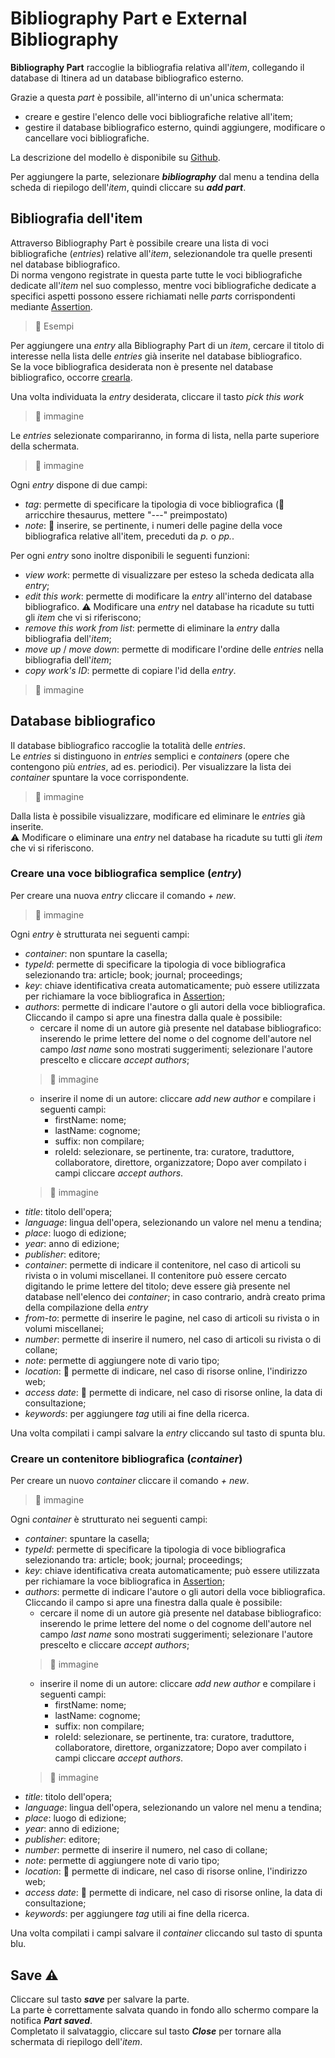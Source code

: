 # Bibliography Part e External Bibliography

**Bibliography Part** raccoglie la bibliografia relativa all'_item_, collegando il database di Itinera ad un database bibliografico esterno.  

Grazie a questa _part_ è possibile, all'interno di un'unica schermata:
* creare e gestire l'elenco delle voci bibliografiche relative all'item;  
* gestire il database bibliografico esterno, quindi aggiungere, modificare o cancellare voci bibliografiche.

La descrizione del modello è disponibile su [Github](https://github.com/vedph/cadmus-general#bibliographypart).  

Per aggiungere la parte, selezionare **_bibliography_** dal menu a tendina della scheda di riepilogo dell'_item_, quindi cliccare su **_add part_**. 


## Bibliografia dell'item
Attraverso Bibliography Part è possibile creare una lista di voci bibliografiche (_entries_) relative all'_item_, selezionandole tra quelle presenti nel database bibliografico.  
Di norma vengono registrate in questa parte tutte le voci bibliografiche dedicate all'_item_ nel suo complesso, mentre voci bibliografiche dedicate a specifici aspetti possono essere richiamati nelle _parts_ corrispondenti mediante [Assertion](Assertion_Brick.md).  

> 🚧 Esempi

Per aggiungere una _entry_ alla Bibliography Part di un _item_, cercare il titolo di interesse nella lista delle _entries_ già inserite nel database bibliografico.  
Se la voce bibliografica desiderata non è presente nel database bibliografico, occorre [crearla](External_Bibliography_Part.md#database-bibliografico). 

Una volta individuata la _entry_ desiderata, cliccare il tasto _pick this work_
> 🚧 immagine

Le _entries_ selezionate compariranno, in forma di lista, nella parte superiore della schermata.
> 🚧 immagine

Ogni _entry_ dispone di due campi:
* _tag_: permette di specificare la tipologia di voce bibliografica (🚧 arricchire thesaurus, mettere "---" preimpostato)
* _note_: 🚧 inserire, se pertinente, i numeri delle pagine della voce bibliografica relative all'item, preceduti da _p._ o _pp._. 

Per ogni _entry_ sono inoltre disponibili le seguenti funzioni:
* _view work_: permette di visualizzare per esteso la scheda dedicata alla _entry_;
* _edit this work_: permette di modificare la _entry_ all'interno del database bibliografico. ⚠️ Modificare una _entry_ nel database ha ricadute su tutti gli _item_ che vi si riferiscono;
* _remove this work from list_: permette di eliminare la _entry_ dalla bibliografia dell'_item_;
* _move up_ / _move down_: permette di modificare l'ordine delle _entries_ nella bibliografia dell'_item_;
* _copy work's ID_: permette di copiare l'id della _entry_. 
> 🚧 immagine


## Database bibliografico
Il database bibliografico raccoglie la totalità delle _entries_.  
Le _entries_ si distinguono in _entries_ semplici e _containers_ (opere che contengono più _entries_, ad es. periodici). Per visualizzare la lista dei _container_ spuntare la voce corrispondente.  
> 🚧 immagine  

Dalla lista è possibile visualizzare, modificare ed eliminare le _entries_ già inserite.  
⚠️ Modificare o eliminare una _entry_ nel database ha ricadute su tutti gli _item_ che vi si riferiscono.  

### Creare una voce bibliografica semplice (_entry_)
Per creare una nuova _entry_ cliccare il comando _+ new_.  
> 🚧 immagine  

Ogni _entry_ è strutturata nei seguenti campi:  
* _container_: non spuntare la casella;
* _typeId_: permette di specificare la tipologia di voce bibliografica selezionando tra: article; book; journal; proceedings;  
* _key_: chiave identificativa creata automaticamente; può essere utilizzata per richiamare la voce bibliografica in [Assertion](Assertion_Brick.md);  
* _authors_: permette di indicare l'autore o gli autori della voce bibliografica. Cliccando il campo si apre una finestra dalla quale è possibile:
  * cercare il nome di un autore già presente nel database bibliografico: inserendo le prime lettere del nome o del cognome dell'autore nel campo _last name_ sono mostrati suggerimenti; selezionare l'autore prescelto e cliccare _accept authors_;
  > 🚧 immagine  
  * inserire il nome di un autore: cliccare _add new author_ e compilare i seguenti campi:
    * firstName: nome;
    * lastName: cognome;
    * suffix: non compilare;
    * roleId: selezionare, se pertinente, tra: curatore, traduttore, collaboratore, direttore, organizzatore;
   Dopo aver compilato i campi cliccare _accept authors_.
  > 🚧 immagine 
* _title_: titolo dell'opera;
* _language_: lingua dell'opera, selezionando un valore nel menu a tendina;
* _place_: luogo di edizione;
* _year_: anno di edizione;
* _publisher_: editore;
* _container_: permette di indicare il contenitore, nel caso di articoli su rivista o in volumi miscellanei. Il contenitore può essere cercato digitando le prime lettere del titolo; deve essere già presente nel database nell'elenco dei _container_; in caso contrario, andrà creato prima della compilazione della _entry_ 
* _from-to_: permette di inserire le pagine, nel caso di articoli su rivista o in volumi miscellanei;
* _number_: permette di inserire il numero, nel caso di articoli su rivista o di collane;
* _note_: permette di aggiungere note di vario tipo;
* _location_: 🚧 permette di indicare, nel caso di risorse online, l'indirizzo web;
* _access date_: 🚧 permette di indicare, nel caso di risorse online, la data di consultazione;
* _keywords_: per aggiungere _tag_ utili ai fine della ricerca.  


Una volta compilati i campi salvare la _entry_ cliccando sul tasto di spunta blu.

### Creare un contenitore bibliografica (_container_)
Per creare un nuovo _container_ cliccare il comando _+ new_.  
> 🚧 immagine  

Ogni _container_ è strutturato nei seguenti campi: 
* _container_: spuntare la casella;
* _typeId_: permette di specificare la tipologia di voce bibliografica selezionando tra: article; book; journal; proceedings;  
* _key_: chiave identificativa creata automaticamente; può essere utilizzata per richiamare la voce bibliografica in [Assertion](Assertion_Brick.md);  
* _authors_: permette di indicare l'autore o gli autori della voce bibliografica. Cliccando il campo si apre una finestra dalla quale è possibile:
  * cercare il nome di un autore già presente nel database bibliografico: inserendo le prime lettere del nome o del cognome dell'autore nel campo _last name_ sono mostrati suggerimenti; selezionare l'autore prescelto e cliccare _accept authors_;
  > 🚧 immagine  
  * inserire il nome di un autore: cliccare _add new author_ e compilare i seguenti campi:
    * firstName: nome;
    * lastName: cognome;
    * suffix: non compilare;
    * roleId: selezionare, se pertinente, tra: curatore, traduttore, collaboratore, direttore, organizzatore;
   Dopo aver compilato i campi cliccare _accept authors_.
  > 🚧 immagine 
* _title_: titolo dell'opera;
* _language_: lingua dell'opera, selezionando un valore nel menu a tendina;
* _place_: luogo di edizione;
* _year_: anno di edizione;
* _publisher_: editore;
* _number_: permette di inserire il numero, nel caso di collane;
* _note_: permette di aggiungere note di vario tipo;
* _location_: 🚧 permette di indicare, nel caso di risorse online, l'indirizzo web;
* _access date_: 🚧 permette di indicare, nel caso di risorse online, la data di consultazione;
* _keywords_: per aggiungere _tag_ utili ai fine della ricerca.

Una volta compilati i campi salvare il _container_ cliccando sul tasto di spunta blu.

## Save ⚠️ 
Cliccare sul tasto **_save_** per salvare la parte.  
La parte è correttamente salvata quando in fondo allo schermo compare la notifica **_Part saved_**.  
Completato il salvataggio, cliccare sul tasto **_Close_** per tornare alla schermata di riepilogo dell'_item_.
